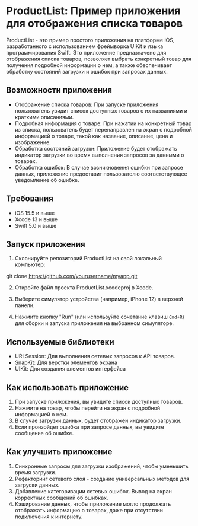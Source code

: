# ProductList: Пример приложения для отображения списка товаров

ProductList - это пример простого приложения на платформе iOS, разработанного с использованием фреймворка UIKit и языка программирования Swift. Это приложение предназначено для отображения списка товаров, позволяет выбрать конкретный товар для получения подробной информации о нем, а также обеспечивает обработку состояний загрузки и ошибок при запросах данных.

## Возможности приложения

- Отображение списка товаров: При запуске приложения пользователь увидит список доступных товаров с их названиями и краткими описаниями.
- Подробная информация о товаре: При нажатии на конкретный товар из списка, пользователь будет перенаправлен на экран с подробной информацией о товаре, такой как название, описание, цена и изображение.
- Обработка состояний загрузки: Приложение будет отображать индикатор загрузки во время выполнения запросов за данными о товарах.
- Обработка ошибок: В случае возникновения ошибки при запросе данных, приложение предоставит пользователю соответствующее уведомление об ошибке.

## Требования

- iOS 15.5 и выше
- Xcode 13 и выше
- Swift 5.0 и выше

## Запуск приложения

1. Склонируйте репозиторий ProductList на свой локальный компьютер:


git clone https://github.com/yourusername/myapp.git


2. Откройте файл проекта ProductList.xcodeproj в Xcode.

3. Выберите симулятор устройства (например, iPhone 12) в верхней панели.

4. Нажмите кнопку "Run" (или используйте сочетание клавиш `Cmd+R`) для сборки и запуска приложения на выбранном симуляторе.

## Используемые библиотеки

- URLSession: Для выполнения сетевых запросов к API товаров.
- SnapKit: Для верстки элементов экрана
- UIKit: Для создания элементов интерфейса

## Как использовать приложение

1. При запуске приложения, вы увидите список доступных товаров.
2. Нажмите на товар, чтобы перейти на экран с подробной информацией о нем.
3. В случае загрузки данных, будет отображен индикатор загрузки.
4. Если произойдет ошибка при запросе данных, вы увидите сообщение об ошибке.

## Как улучшить приложение

1. Синхронные запросы для загрузки изображений, чтобы уменьшить время загрузки.
2. Рефакторинг сетевого слоя - создание универсальных методов для загруски данных.
3. Добавление категоризации сетевых ошибок. Вывод на экран корректных сообщений об ошибках.
4. Кэширование данных, чтобы приложение могло продолжать отображать информацию о товарах, даже при отсутствии подключения к интернету.

